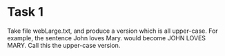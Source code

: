 # Task 1
Take file webLarge.txt, and produce a version which is all upper-case. For example, the sentence John loves Mary. would become JOHN LOVES MARY. Call this the upper-case version.
